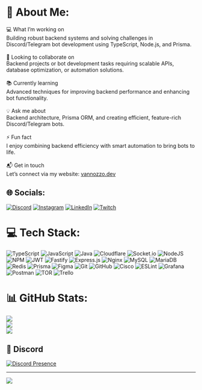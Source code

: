 # 💫 About Me:
💻 What I’m working on<br>Building robust backend systems and solving challenges in Discord/Telegram bot development using TypeScript, Node.js, and Prisma.<br><br>🌟 Looking to collaborate on<br>Backend projects or bot development tasks requiring scalable APIs, database optimization, or automation solutions.<br><br>📚 Currently learning<br>Advanced techniques for improving backend performance and enhancing bot functionality.<br><br>💡 Ask me about<br>Backend architecture, Prisma ORM, and creating efficient, feature-rich Discord/Telegram bots.<br><br>⚡ Fun fact<br>I enjoy combining backend efficiency with smart automation to bring bots to life.<br><br>📬 Get in touch<br>Let’s connect via my website: [vannozzo.dev](https://vannozzo.dev)


## 🌐 Socials:
[![Discord](https://img.shields.io/badge/Discord-%237289DA.svg?logo=discord&logoColor=white)](https://discord.com/users/442769686057189396) [![Instagram](https://img.shields.io/badge/Instagram-%23E4405F.svg?logo=Instagram&logoColor=white)](https://instagram.com/disremble) [![LinkedIn](https://img.shields.io/badge/LinkedIn-%230077B5.svg?logo=linkedin&logoColor=white)](https://linkedin.com/in/danial-tuxubayev) [![Twitch](https://img.shields.io/badge/Twitch-%239146FF.svg?logo=Twitch&logoColor=white)](https://twitch.tv/vannozzocampbell) 

# 💻 Tech Stack:
![TypeScript](https://img.shields.io/badge/typescript-%23007ACC.svg?style=for-the-badge&logo=typescript&logoColor=white) ![JavaScript](https://img.shields.io/badge/javascript-%23323330.svg?style=for-the-badge&logo=javascript&logoColor=%23F7DF1E) ![Java](https://img.shields.io/badge/java-%23ED8B00.svg?style=for-the-badge&logo=openjdk&logoColor=white) ![Cloudflare](https://img.shields.io/badge/Cloudflare-F38020?style=for-the-badge&logo=Cloudflare&logoColor=white) ![Socket.io](https://img.shields.io/badge/Socket.io-black?style=for-the-badge&logo=socket.io&badgeColor=010101) ![NodeJS](https://img.shields.io/badge/node.js-6DA55F?style=for-the-badge&logo=node.js&logoColor=white) ![NPM](https://img.shields.io/badge/NPM-%23CB3837.svg?style=for-the-badge&logo=npm&logoColor=white) ![JWT](https://img.shields.io/badge/JWT-black?style=for-the-badge&logo=JSON%20web%20tokens) ![Fastify](https://img.shields.io/badge/fastify-%23000000.svg?style=for-the-badge&logo=fastify&logoColor=white) ![Express.js](https://img.shields.io/badge/express.js-%23404d59.svg?style=for-the-badge&logo=express&logoColor=%2361DAFB) ![Nginx](https://img.shields.io/badge/nginx-%23009639.svg?style=for-the-badge&logo=nginx&logoColor=white) ![MySQL](https://img.shields.io/badge/mysql-4479A1.svg?style=for-the-badge&logo=mysql&logoColor=white) ![MariaDB](https://img.shields.io/badge/MariaDB-003545?style=for-the-badge&logo=mariadb&logoColor=white) ![Redis](https://img.shields.io/badge/redis-%23DD0031.svg?style=for-the-badge&logo=redis&logoColor=white) ![Prisma](https://img.shields.io/badge/Prisma-3982CE?style=for-the-badge&logo=Prisma&logoColor=white) ![Figma](https://img.shields.io/badge/figma-%23F24E1E.svg?style=for-the-badge&logo=figma&logoColor=white) ![Git](https://img.shields.io/badge/git-%23F05033.svg?style=for-the-badge&logo=git&logoColor=white) ![GitHub](https://img.shields.io/badge/github-%23121011.svg?style=for-the-badge&logo=github&logoColor=white) ![Cisco](https://img.shields.io/badge/cisco-%23049fd9.svg?style=for-the-badge&logo=cisco&logoColor=black) ![ESLint](https://img.shields.io/badge/ESLint-4B3263?style=for-the-badge&logo=eslint&logoColor=white) ![Grafana](https://img.shields.io/badge/grafana-%23F46800.svg?style=for-the-badge&logo=grafana&logoColor=white) ![Postman](https://img.shields.io/badge/Postman-FF6C37?style=for-the-badge&logo=postman&logoColor=white) ![TOR](https://img.shields.io/badge/tor-%237E4798.svg?style=for-the-badge&logo=tor-project&logoColor=white) ![Trello](https://img.shields.io/badge/Trello-%23026AA7.svg?style=for-the-badge&logo=Trello&logoColor=white)
# 📊 GitHub Stats:
![](https://github-readme-stats.vercel.app/api?username=tksbaev&theme=dark&hide_border=false&include_all_commits=true&count_private=true)<br/>
![](https://github-readme-streak-stats.herokuapp.com/?user=tksbaev&theme=dark&hide_border=false)<br/>
![](https://github-readme-stats.vercel.app/api/top-langs/?username=tksbaev&theme=dark&hide_border=false&include_all_commits=true&count_private=true&layout=compact)

## 🤖 Discord
[![Discord Presence](https://lanyard.cnrad.dev/api/442769686057189396)](https://discord.com/users/442769686057189396)

---
[![](https://visitcount.itsvg.in/api?id=tksbaev&icon=0&color=0)](https://visitcount.itsvg.in)
